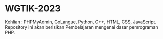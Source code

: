 # WGTIK-2023
Kehlian : PHPMyAdmin, GoLangue, Python, C++, HTML, CSS, JavaScript. Repository ini akan berisikan Pembelajaran mengenai dasar pemrograman PHP.
